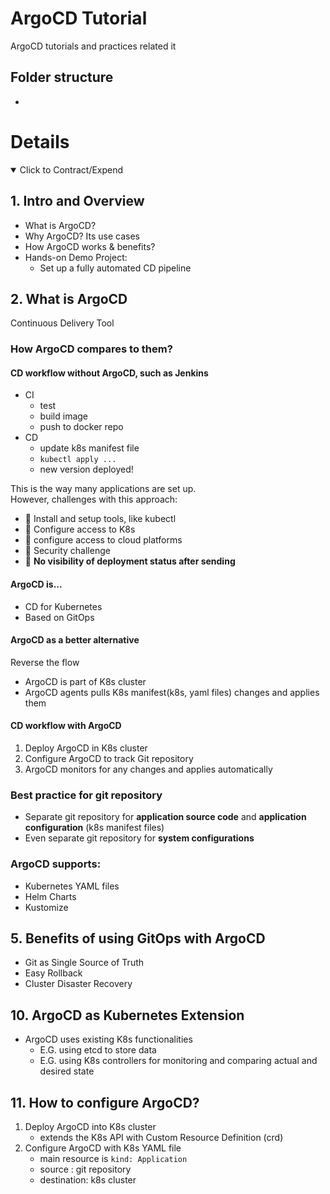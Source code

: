 # ArgoCD Tutorial

ArgoCD tutorials and practices related it

## Folder structure

-

# Details

<details open>
  <summary>Click to Contract/Expend</summary>

## 1. Intro and Overview

- What is ArgoCD?
- Why ArgoCD? Its use cases
- How ArgoCD works & benefits?
- Hands-on Demo Project:
  - Set up a fully automated CD pipeline

## 2. What is ArgoCD

Continuous Delivery Tool

### How ArgoCD compares to them?

#### CD workflow without ArgoCD, such as Jenkins

- CI
  - test
  - build image
  - push to docker repo
- CD
  - update k8s manifest file
  - `kubectl apply ...`
  - new version deployed!

This is the way many applications are set up.\
However, challenges with this approach:

- 🚫 Install and setup tools, like kubectl
- 🚫 Configure access to K8s
- 🚫 configure access to cloud platforms
- 🚫 Security challenge
- 🚫 **No visibility of deployment status after sending**

#### ArgoCD is...

- CD for Kubernetes
- Based on GitOps

#### ArgoCD as a better alternative

Reverse the flow

- ArgoCD is part of K8s cluster
- ArgoCD agents pulls K8s manifest(k8s, yaml files) changes and applies them

#### CD workflow with ArgoCD

1. Deploy ArgoCD in K8s cluster
2. Configure ArgoCD to track Git repository
3. ArgoCD monitors for any changes and applies automatically

### Best practice for git repository

- Separate git repository for **application source code** and **application configuration** (k8s manifest files)
- Even separate git repository for **system configurations**

### ArgoCD supports:

- Kubernetes YAML files
- Helm Charts
- Kustomize

## 5. Benefits of using GitOps with ArgoCD

- Git as Single Source of Truth
- Easy Rollback
- Cluster Disaster Recovery

## 10. ArgoCD as Kubernetes Extension

- ArgoCD uses existing K8s functionalities
  - E.G. using etcd to store data
  - E.G. using K8s controllers for monitoring and comparing actual and desired state

## 11. How to configure ArgoCD?

1. Deploy ArgoCD into K8s cluster
   - extends the K8s API with Custom Resource Definition (crd)
2. Configure ArgoCD with K8s YAML file
   - main resource is `kind: Application`
   - source : git repository
   - destination: k8s cluster

</details>
